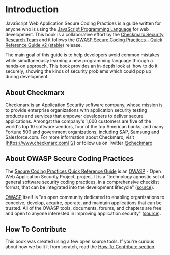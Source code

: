 # Introduction

JavaScript Web Application Secure Coding Practices is a guide written for anyone
who is using the [JavaScript Programming Language][1] for web development. This
book is a collaborative effort by the [Checkmarx Security Research Team][2] and
it follows the [OWASP Secure Coding Practices - Quick Reference Guide v2
(stable)][3] release.

The main goal of this guide is to help developers avoid common mistakes while
simultaneously learning a new programming language through a hands-on
approach. This book provides an in-depth look at 'how to do it securely,
showing the kinds of security problems which could pop up during development.

## About Checkmarx

Checkmarx is an Application Security software company, whose mission is to
provide enterprise organizations with application security testing products and
services that empower developers to deliver secure applications. Amongst the
company's 1,000 customers are five of the world's top 10 software vendors, four
of the top American banks, and many Fortune 500 and government organizations,
including SAP, Samsung and Salesforce.com. For more information about Checkmarx,
visit [https://www.checkmarx.com][2] or follow us on Twitter [@checkmarx][7]

## About OWASP Secure Coding Practices

The [Secure Coding Practices Quick Reference Guide][3] is an [OWASP][4] - Open
Web Application Security Project, project. It is a "technology agnostic set of
general software security coding practices, in a comprehensive checklist format,
that can be integrated into the development lifecycle" ([source][3]).

[OWASP][4] itself is "an open community dedicated to enabling organizations to
conceive, develop, acquire, operate, and maintain applications that can be
trusted. All of the OWASP tools, documents, forums, and chapters are free and
open to anyone interested in improving application security" ([source][5]).

## How To Contribute

This book was created using a few open source tools.
If you're curious about how we built it from scratch, read the [How To
Contribute section][6].

[1]: https://developer.mozilla.org/en-US/docs/Web/JavaScript
[2]: https://www.checkmarx.com
[3]: https://www.owasp.org/index.php/OWASP_Secure_Coding_Practices_-_Quick_Reference_Guide
[4]: https://www.owasp.org
[5]: https://www.owasp.org/index.php/About_OWASP
[6]: /howto-contribute.md
[7]: https://www.twitter.com/checkmarx
